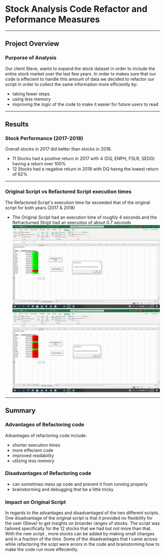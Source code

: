 # Stock Analysis Code Refactor and Peformance Measures
---
## Project Overview
### Purporse of Analysis
Our client Steve, wants to expand the stock dataset in order to include the entire stock market over the last few years. In order to makes sure that our code is effecient to handle this amount of data we decided to refactor our script in order to collect the same information more efficiently by:
- taking fewer steps 
- using less memory
- improving the logic of the code to make it easier for future users to read
---
## Results 
### Stock Performance (2017-2018)
Overall stocks in 2017 did better than stocks in 2018.
- 11 Stocks had a positive return in 2017 with 4 (DQ, ENPH, FSLR, SEDG) having a return over 100%
- 12 Stocks had a negative return in 2018 with DQ havng the lowest return of 62%
--- 
### Original Script vs Refactored Script execution times  
The Refactored Script's execution time far exceeded that of the original script for both years (2017 & 2018)
- The Original Script had an execution time of roughly 4 seconds and the Refracturned Stript had an execution of about 0.7 seconds 
![VBA_Challenge_2017.png](https://github.com/Cmarescot/Stock-Analysis-/blob/644c6580ccc500cb96486b9566489daf6c92358e/Resources/VBA_Challenge_2017.png) ![VBA_Challenge_2018.png](https://github.com/Cmarescot/Stock-Analysis-/blob/644c6580ccc500cb96486b9566489daf6c92358e/Resources/VBA_Challenge_2018.png)
---
## Summary 
### Advantages of Refactoring code
Advantages of refactoring code include:
- shorter execution times 
- more effecient code 
- improved readability 
- utlizing less memory
### Disadvantages of Refactoring code 
- can sometimes mess up code and prevent it from running properly
- brainstorming and debugging that be a little tricky 
### Impact on Original Script 
In regards to the advantages and disadvantaged of the two different scripts. One disadvantage of the original script is that it provided no flexibility for the user (Steve) to get insights on broarder ranges of stocks. The script was tailored specifically for the 12 stocks that we had but not more than that. With the new script , more stocks can be added by making small changes and in a fraction of the time. Some of the disadvantages that I came across while refactoring the scipt were errors in the code and brainstorming how to make the code run more effeciently. 
